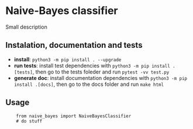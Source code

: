 # Naive-Bayes classifier

Small description

## Instalation, documentation and tests

- **install**: `python3 -m pip install . --upgrade`
- **run tests**: install test dependencies with `python3 -m pip install .[tests]`, then go to the tests foleder and run `pytest -vv test.py`
- **generate doc**: install documentation dependencies with `python3 -m pip install .[docs]`, then go to the docs folder and run `make html`


## Usage

```python3
    from naive_bayes import NaiveBayesClassifier
    # do stuff
```